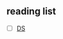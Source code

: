 ## reading list
- [ ] [DS](https://github.com/guaguaupup/cpp_interview/blob/main/%E6%95%B0%E6%8D%AE%E7%BB%93%E6%9E%84%E5%8F%8A%E7%AE%97%E6%B3%95.md)
